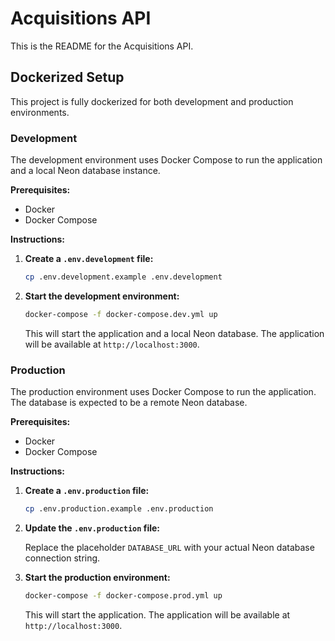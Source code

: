 # Acquisitions API

This is the README for the Acquisitions API.

## Dockerized Setup

This project is fully dockerized for both development and production environments.

### Development

The development environment uses Docker Compose to run the application and a local Neon database instance.

**Prerequisites:**

*   Docker
*   Docker Compose

**Instructions:**

1.  **Create a `.env.development` file:**

    ```bash
    cp .env.development.example .env.development
    ```

2.  **Start the development environment:**

    ```bash
    docker-compose -f docker-compose.dev.yml up
    ```

    This will start the application and a local Neon database. The application will be available at `http://localhost:3000`.

### Production

The production environment uses Docker Compose to run the application. The database is expected to be a remote Neon database.

**Prerequisites:**

*   Docker
*   Docker Compose

**Instructions:**

1.  **Create a `.env.production` file:**

    ```bash
    cp .env.production.example .env.production
    ```

2.  **Update the `.env.production` file:**

    Replace the placeholder `DATABASE_URL` with your actual Neon database connection string.

3.  **Start the production environment:**

    ```bash
    docker-compose -f docker-compose.prod.yml up
    ```

    This will start the application. The application will be available at `http://localhost:3000`.
